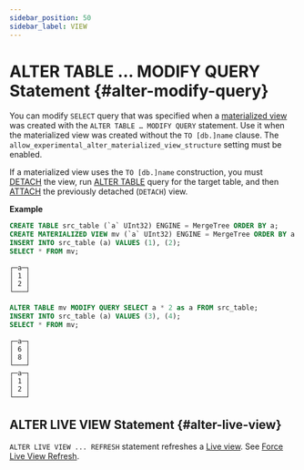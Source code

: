 ```yaml
---
sidebar_position: 50
sidebar_label: VIEW
---
```


# ALTER TABLE … MODIFY QUERY Statement {#alter-modify-query}

You can modify `SELECT` query that was specified when a [materialized view](../create/view.md#materialized) was created with the `ALTER TABLE … MODIFY QUERY` statement. Use it when the materialized view was created without the `TO [db.]name` clause. The `allow_experimental_alter_materialized_view_structure` setting must be enabled. 

If a materialized view uses the `TO [db.]name` construction, you must [DETACH](../detach.md) the view, run [ALTER TABLE](index.md) query for the target table, and then [ATTACH](../attach.md) the previously detached (`DETACH`) view.

**Example**

```sql
CREATE TABLE src_table (`a` UInt32) ENGINE = MergeTree ORDER BY a;
CREATE MATERIALIZED VIEW mv (`a` UInt32) ENGINE = MergeTree ORDER BY a AS SELECT a FROM src_table; 
INSERT INTO src_table (a) VALUES (1), (2);
SELECT * FROM mv;
```
```text
┌─a─┐
│ 1 │
│ 2 │
└───┘
```
```sql
ALTER TABLE mv MODIFY QUERY SELECT a * 2 as a FROM src_table;
INSERT INTO src_table (a) VALUES (3), (4);
SELECT * FROM mv;
```
```text
┌─a─┐
│ 6 │
│ 8 │
└───┘
┌─a─┐
│ 1 │
│ 2 │
└───┘
```

## ALTER LIVE VIEW Statement {#alter-live-view}

`ALTER LIVE VIEW ... REFRESH` statement refreshes a [Live view](../create/view.md#live-view). See [Force Live View Refresh](../create/view.md#live-view-alter-refresh).
